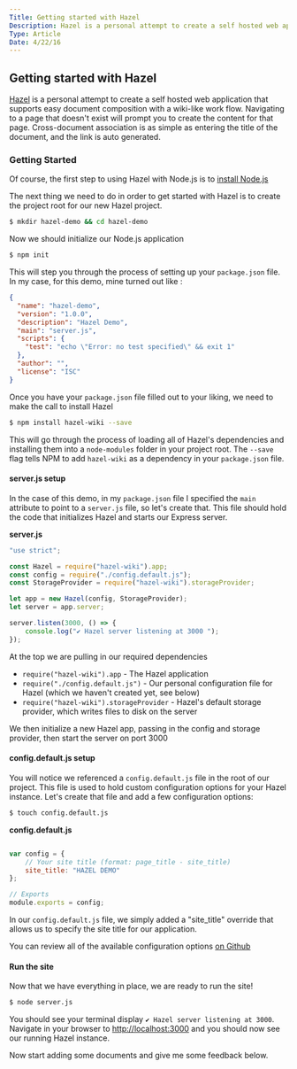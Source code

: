 ```yaml
---
Title: Getting started with Hazel
Description: Hazel is a personal attempt to create a self hosted web application that supports easy document composition with a wiki-like work flow.
Type: Article
Date: 4/22/16
---
```


<article class="content">

# Getting started with Hazel

[Hazel](http://hazel.wmk.io) is a personal attempt to create a self hosted web application that supports easy document composition with a wiki-like work flow.
Navigating to a page that doesn't exist will prompt you to create the content for that page. Cross-document association is as simple as
entering the title of the document, and the link is auto generated. 

<!-- more -->

### Getting Started
Of course, the first step to using Hazel with Node.js is to [install Node.js](https://nodejs.org/en/download/)

The next thing we need to do in order to get started with Hazel is to create the project root for our new Hazel project.
```bash
$ mkdir hazel-demo && cd hazel-demo
```

Now we should initialize our Node.js application
```bash
$ npm init 
```

This will step you through the process of setting up your `package.json` file. In my case, for this demo, mine turned out like :

```json
{
  "name": "hazel-demo",
  "version": "1.0.0",
  "description": "Hazel Demo",
  "main": "server.js",
  "scripts": {
    "test": "echo \"Error: no test specified\" && exit 1"
  },
  "author": "",
  "license": "ISC"
}
```

Once you have your `package.json` file filled out to your liking, we need to make the call to install Hazel
```bash
$ npm install hazel-wiki --save
```

This will go through the process of loading all of Hazel's dependencies and installing them into a `node-modules` folder in your project root.
The `--save` flag tells NPM to add `hazel-wiki` as a dependency in your `package.json` file.

#### server.js setup

In the case of this demo, in my `package.json` file I specified the `main` attribute to point to a `server.js` file, so let's create that. This file should hold the code that
initializes Hazel and starts our Express server.

**server.js**
```js
"use strict";

const Hazel = require("hazel-wiki").app;
const config = require("./config.default.js");
const StorageProvider = require("hazel-wiki").storageProvider;

let app = new Hazel(config, StorageProvider);
let server = app.server;

server.listen(3000, () => {
    console.log("✔ Hazel server listening at 3000 ");
});
```

At the top we are pulling in our required dependencies
* `require("hazel-wiki").app` - The Hazel application
* `require("./config.default.js")` - Our personal configuration file for Hazel (which we haven't created yet, see below)
* `require("hazel-wiki").storageProvider` - Hazel's default storage provider, which writes files to disk on the server

We then initialize a new Hazel app, passing in the config and storage provider, then start the server on port 3000

#### config.default.js setup

You will notice we referenced a `config.default.js` file in the root of our project. This file is used to hold custom configuration options for your Hazel instance.
Let's create that file and add a few configuration options:

```bash
$ touch config.default.js
```

**config.default.js**
```js

var config = {
    // Your site title (format: page_title - site_title)
    site_title: "HAZEL DEMO"
};

// Exports
module.exports = config;
```

In our `config.default.js` file, we simply added a "site_title" override that allows us to specify the site title for our application.

You can review all of the available configuration options [on Github](https://github.com/wkallhof/Hazel/blob/master/app/config.default.js)

#### Run the site

Now that we have everything in place, we are ready to run the site!

```bash
$ node server.js
```

You should see your terminal display `✔ Hazel server listening at 3000`. Navigate in your browser to [http://localhost:3000](http://localhost:3000)
and you should now see our running Hazel instance.

Now start adding some documents and give me some feedback below.
</article>